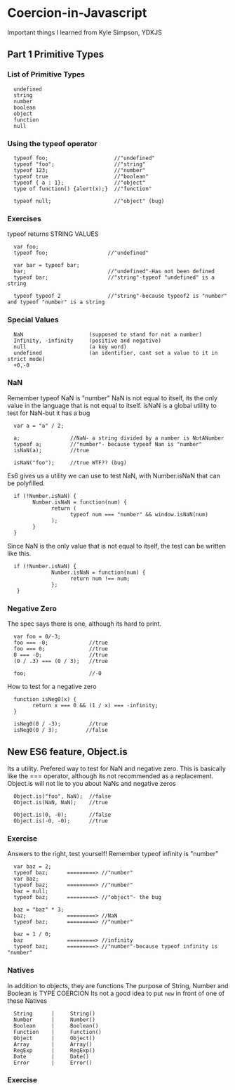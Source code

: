 # Coercion-in-Javascript
Important things I learned from Kyle Simpson, YDKJS

## Part 1 Primitive Types

### List of Primitive Types

      undefined
      string
      number
      boolean
      object
      function
      null
      

### Using the typeof operator
      typeof foo;                     //"undefined"
      typeof "foo";                   //"string"
      typeof 123;                     //"number"
      typeof true                     //"boolean"
      typeof { a : 1};                //"object"
      type of function() {alert(x);}  //"function"
      
      typeof null;                    //"object" (bug)

### Exercises
typeof returns STRING VALUES

      var foo;
      typeof foo;                   //"undefined"

      var bar = typeof bar;
      bar;                          //"undefined"-Has not been defined
      typeof bar;                   //"string"-typeof "undefined" is a string

      typeof typeof 2               //"string"-because typeof2 is "number" and typeof "number" is a string

### Special Values

      NaN                     (supposed to stand for not a number)
      Infinity, -infinity     (positive and negative)
      null                    (a key word)
      undefined               (an identifier, cant set a value to it in strict mode)
      +0,-0

### NaN
Remember typeof NaN is "number"
NaN is not equal to itself, its the only value in the language that is not equal to itself.
isNaN is a global utility to test for NaN-but it has a bug

      var a = "a" / 2;

      a;                //NaN- a string divided by a number is NotANumber
      typeof a;         //"number"- because typeof Nan is "number"
      isNaN(a);         //true

      isNaN("foo");     //true WTF?? (bug)
      
Es6 gives us a utility we can use to test NaN, with Number.isNaN that can be polyfilled.

      if (!Number.isNaN) {
            Number.isNaN = function(num) {
                  return (
                        typeof num === "number" && window.isNaN(num)
                  );
            }
      }
Since NaN is the only value that is not equal to itself, the test can be written like this.

      if (!Number.isNaN) {
                  Number.isNaN = function(num) {
                        return num !== num;
                  };
       }

### Negative Zero
The spec says there is one, although its hard to print.

      var foo = 0/-3;
      foo === -0;             //true
      foo === 0;              //true
      0 === -0;               //true
      (0 / .3) === (0 / 3);   //true

      foo;                    //-0

How to test for a negative zero

      function isNeg0(x) {
            return x === 0 && (1 / x) === -infinity;
      }

      isNeg0(0 / -3);         //true
      isNeg0(0 / 3);         //false

## New ES6 feature, Object.is 
Its a utility.
Prefered way to test for NaN and negative zero.
This is basically like the === operator, although its not recommended as a replacement.
Object.is will not lie to you about NaNs and negative zeros 

      Object.is("foo", NaN);  //false
      Object.is(NaN, NaN);    //true

      Object.is(0, -0);       //false
      Object.is(-0, -0);      //true

### Exercise
Answers to the right, test yourself!
Remember typeof infinity is "number"

      var baz = 2;            
      typeof baz;      =========> //"number"
      var baz;
      typeof baz;      =========> //"number"
      baz = null;
      typeof baz;      =========> //"object"- the bug

      baz = "baz" * 3;        
      baz;             =========> //NaN
      typeof baz;      =========> //"number"

      baz = 1 / 0;
      baz              =========> //infinity
      typeof baz;      =========> //"number"-because typeof infinity is "number"

### Natives
In addition to objects, they are functions
The purpose of String, Number and Boolean is TYPE COERCION
Its not a good idea to put `new` in front of one of these Natives

      String      |     String()
      Number      |     Number()
      Boolean     |     Boolean()
      Function    |     Function()
      Object      |     Object()
      Array       |     Array()
      RegExp      |     RegExp()
      Date        |     Date()
      Error       |     Error()

### Exercise














